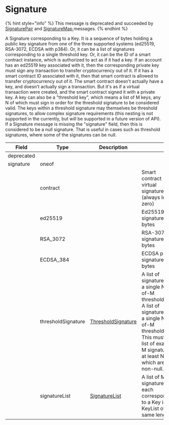 # Signature

{% hint style="info" %}
This message is deprecated and succeeded by [SignaturePair](signature-pair.md) and [SignatureMap ](signaturemap.md)messages.
{% endhint %}

A Signature corresponding to a Key. It is a sequence of bytes holding a public key signature from one of the three supported systems (ed25519, RSA-3072, ECDSA with p384). Or, it can be a list of signatures corresponding to a single threshold key. Or, it can be the ID of a smart contract instance, which is authorized to act as if it had a key. If an account has an ed25519 key associated with it, then the corresponding private key must sign any transaction to transfer cryptocurrency out of it. If it has a smart contract ID associated with it, then that smart contract is allowed to transfer cryptocurrency out of it. The smart contract doesn't actually have a key, and doesn't actually sign a transaction. But it's as if a virtual transaction were created, and the smart contract signed it with a private key. A key can also be a "threshold key", which means a list of M keys, any N of which must sign in order for the threshold signature to be considered valid. The keys within a threshold signature may themselves be threshold signatures, to allow complex signature requirements (this nesting is not supported in the currently, but will be supported in a future version of API). If a Signature message is missing the "signature" field, then this is considered to be a null signature. That is useful in cases such as threshold signatures, where some of the signatures can be null.

| Field      | Type               | Description                                   | ​                                                                                                                                                                                              |
| ---------- | ------------------ | --------------------------------------------- | ---------------------------------------------------------------------------------------------------------------------------------------------------------------------------------------------- |
| deprecated | ​                  | ​                                             | ​                                                                                                                                                                                              |
| signature  | oneof              | ​                                             | ​                                                                                                                                                                                              |
| ​          | contract           | ​                                             | Smart contract virtual signature (always length zero)                                                                                                                                          |
| ​          | ed25519            | ​                                             | Ed25519 signature bytes                                                                                                                                                                        |
| ​          | RSA\_3072        | ​                                             | RSA-3072 signature bytes                                                                                                                                                                       |
| ​          | ECDSA\_384       | ​                                             | ECDSA p-384 signature bytes                                                                                                                                                                    |
| ​          | thresholdSignature | ​[ThresholdSignature](thresholdsignature.md)​ | A list of signatures for a single N-of-M threshold Key. A list of signatures for a single N-of-M threshold Key. This must be a list of exactly M signatures, at least N of which are non-null. |
| ​          | signatureList      | ​[SignatureList](signature-list.md)​          | A list of M signatures, each corresponding to a Key in a KeyList of the same length.                                                                                                           |

#### &#x20;<a href="#undefined" id="undefined"></a>
